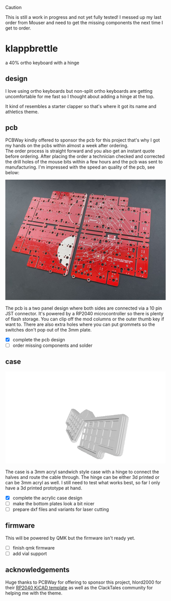 > [!CAUTION]
> This is still a work in progress and not yet fully tested! I messed up my last order from Mouser and need to get the missing components the next time I get to order.

# klappbrettle

a 40% ortho keyboard with a hinge

## design

I love using ortho keyboards but non-split ortho keyboards are getting uncomfortable for me fast so I thought about adding a hinge at the top.

It kind of resembles a starter clapper so that's where it got its name and athletics theme.

## pcb

PCBWay kindly offered to sponsor the pcb for this project that's why I got my hands on the pcbs within almost a week after ordering.  
The order process is straight forward and you also get an instant quote before ordering. After placing the order a technician checked and corrected the drill holes of the mouse bits within a few hours and the pcb was sent to manufacturing.
I'm impressed with the speed an quality of the pcb, see below:

![pcb](./res/pcb.jpg)

The pcb is a two panel design where both sides are connected via a 10 pin JST connector. It's powered by a RP2040 microcontroller so there is plenty of flash storage. You can clip off the mod columns or the outer thumb key if want to. There are also extra holes where you can put grommets so the switches don't pop out of the 3mm plate.

- [x] complete the pcb design
- [ ] order missing components and solder

## case

![case gif, generated via imagetostl.com](./res/case.gif)

The case is a 3mm acryl sandwich style case with a hinge to connect the halves and route the cable through. The hinge can be either 3d printed or can be 3mm acryl as well. I still need to test what works best, so far I only have a 3d printed prototype at hand.

- [x] complete the acrylic case design
- [ ] make the bottom plates look a bit nicer
- [ ] prepare dxf files and variants for laser cutting

## firmware

This will be powered by QMK but the firmware isn't ready yet.

- [ ] finish qmk firmware
- [ ] add vial support

## acknowledgements

Huge thanks to PCBWay for offering to sponsor this project, hlord2000 for their [RP2040 KiCAD template](https://github.com/hlord2000/Ohmbedded-RP2040-PCB-Template) as well as the ClackTales community for helping me with the theme.
